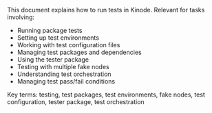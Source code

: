 This document explains how to run tests in Kinode. Relevant for tasks involving:
- Running package tests 
- Setting up test environments
- Working with test configuration files
- Managing test packages and dependencies
- Using the tester package
- Testing with multiple fake nodes
- Understanding test orchestration
- Managing test pass/fail conditions

Key terms: testing, test packages, test environments, fake nodes, test configuration, tester package, test orchestration